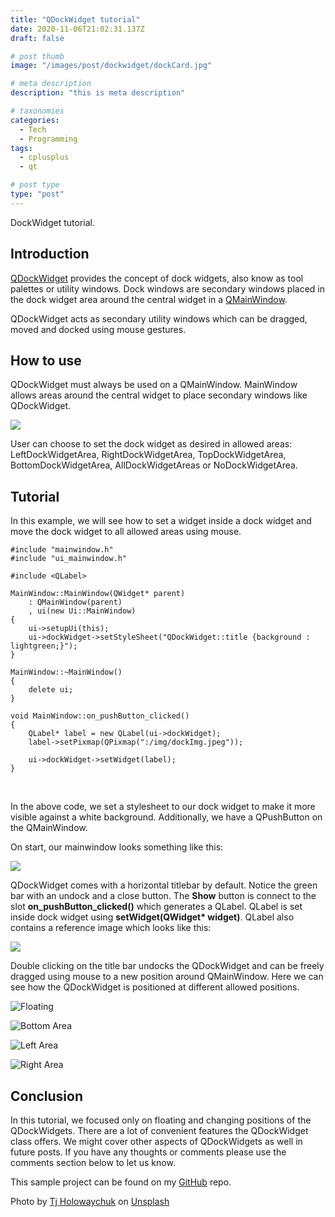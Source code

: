 ```yaml
---
title: "QDockWidget tutorial"
date: 2020-11-06T21:02:31.137Z
draft: false

# post thumb
image: "/images/post/dockwidget/dockCard.jpg"

# meta description
description: "this is meta description"

# taxonomies
categories:
  - Tech
  - Programming
tags:
  - cplusplus
  - qt

# post type
type: "post"
---
```


DockWidget tutorial.
<!--more-->

## Introduction

[QDockWidget](https://doc.qt.io/qt-5/qdockwidget.html) provides the concept of dock widgets, also know as tool palettes or utility windows. Dock windows are secondary windows placed in the dock widget area around the central widget in a [QMainWindow](https://doc.qt.io/qt-5/qmainwindow.html).

QDockWidget acts as secondary utility windows which can be dragged, moved and docked using mouse gestures.

## How to use

QDockWidget must always be used on a QMainWindow. MainWindow allows areas around the central widget to place secondary windows like QDockWidget.

![](images/post/dockwidget/mainwindow-docks.png)

User can choose to set the dock widget as desired in allowed areas: LeftDockWidgetArea, RightDockWidgetArea, TopDockWidgetArea, BottomDockWidgetArea, AllDockWidgetAreas or NoDockWidgetArea.

## Tutorial

In this example, we will see how to set a widget inside a dock widget and move the dock widget to all allowed areas using mouse.

```
#include "mainwindow.h"
#include "ui_mainwindow.h"

#include <QLabel>

MainWindow::MainWindow(QWidget* parent)
    : QMainWindow(parent)
    , ui(new Ui::MainWindow)
{
    ui->setupUi(this);
    ui->dockWidget->setStyleSheet("QDockWidget::title {background : lightgreen;}");
}

MainWindow::~MainWindow()
{
    delete ui;
}

void MainWindow::on_pushButton_clicked()
{
    QLabel* label = new QLabel(ui->dockWidget);
    label->setPixmap(QPixmap(":/img/dockImg.jpeg"));

    ui->dockWidget->setWidget(label);
}
```

<br />

In the above code, we set a stylesheet to our dock widget to make it more visible against a white background. Additionally, we have a QPushButton on the QMainWindow.

On start, our mainwindow looks something like this:

![](/images/post/dockwidget/topArea.png)

QDockWidget comes with a horizontal titlebar by default. Notice the green bar with an undock and a close button. The **Show** button is connect to the slot **on_pushButton_clicked()** which generates a QLabel. QLabel is set inside dock widget using **setWidget(QWidget\* widget)**. QLabel also contains a reference image which looks like this:

![](images/post/dockwidget/topArea.png)

Double clicking on the title bar undocks the QDockWidget and can be freely dragged using mouse to a new position around QMainWindow. Here we can see how the QDockWidget is positioned at different allowed positions.

![Floating](/images/post/dockwidget/floatingArea.png)

![Bottom Area](/images/post/dockwidget/bottomArea.png)

![Left Area](/images/post/dockwidget/leftArea.png)

![Right Area](/images/post/dockwidget/rightArea.png)

## Conclusion

In this tutorial, we focused only on floating and changing positions of the QDockWidgets. There are a lot of convenient features the QDockWidget class offers. We might cover other aspects of QDockWidgets as well in future posts. If you have any thoughts or comments please use the comments section below to let us know.

This sample project can be found on my [GitHub](https://github.com/SurKM9/DockWidget) repo.

<span>Photo by <a href="https://unsplash.com/@tjholowaychuk?utm_source=unsplash&amp;utm_medium=referral&amp;utm_content=creditCopyText">Tj Holowaychuk</a> on <a href="https://unsplash.com/s/photos/dock?utm_source=unsplash&amp;utm_medium=referral&amp;utm_content=creditCopyText">Unsplash</a></span>
